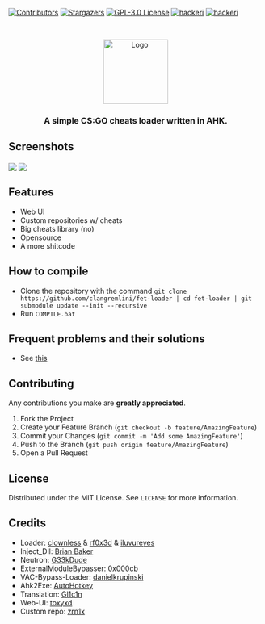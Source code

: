 [![Contributors][contributors-shield]][contributors-url]
[![Stargazers][stars-shield]][stars-url]
[![GPL-3.0 License][license-shield]][license-url]
[![hackeri](https://img.shields.io/github/downloads/clangremlini/fet-loader/total.svg?style=flat-square)](https://github.com/clangremlini/fet-loader/releases) [![hackeri](https://img.shields.io/github/workflow/status/clangremlini/fet-loader/FET%20Loader%20CI?style=flat-square)](https://github.com/clangremlini/fet-loader/actions)

<br />
<p align="center">
  <a href="https://fetloader.xyz">
    <img src="https://i.imgur.com/BYyWETR.png" alt="Logo" height="128">
  </a>



<h3 align="center">A simple CS:GO cheats loader written in AHK.</h3>

## Screenshots
<img align="center" src="https://x0.at/8v8.png"> <img align="center" src="https://x0.at/yeA.png">

## Features
- Web UI
- Custom repositories w/ cheats
- Big cheats library (no)
- Opensource
- A more shitcode

## How to compile
- Clone the repository with the command `git clone https://github.com/clangremlini/fet-loader | cd fet-loader | git submodule update --init --recursive`
- Run `COMPILE.bat`

## Frequent problems and their solutions
- See [this](https://github.com/clangremlini/fet-loader/discussions?discussions_q=category%3A%22Solved+bugs%22)

## Contributing

Any contributions you make are **greatly appreciated**.

1. Fork the Project
2. Create your Feature Branch (`git checkout -b feature/AmazingFeature`)
3. Commit your Changes (`git commit -m 'Add some AmazingFeature'`)
4. Push to the Branch (`git push origin feature/AmazingFeature`)
5. Open a Pull Request

## License

Distributed under the MIT License. See `LICENSE` for more information.


## Credits
- Loader: [clownless](https://m4x3r.xyz) & [rf0x3d](https://rf0x3d.su) & [iluvureyes](https://t.me/iluvureyes)
- Inject_Dll: [Brian Baker](https://github.com/Fooly-Cooly)
- Neutron: [G33kDude](https://github.com/G33kDude/Neutron.ahk)
- ExternalModuleBypasser: [0x000cb](https://github.com/0x000cb)
- VAC-Bypass-Loader: [danielkrupinski](https://github.com/danielkrupinski/VAC-Bypass-Loader)
- Ahk2Exe: [AutoHotkey](https://github.com/AutoHotkey/Ahk2Exe)
- Translation: [Gl1c1n](https://github.com/Gl1c1n)
- Web-UI: [toxyxd](https://github.com/toxyxd)
- Custom repo: [zrn1x](https://github.com/oliyase)


[contributors-shield]: https://img.shields.io/github/contributors/clangremlini/fet-loader.svg?style=flat-square
[contributors-url]: https://github.com/clangremlini/fet-loader/graphs/contributors
[stars-shield]: https://img.shields.io/github/stars/clangremlini/fet-loader.svg?style=flat-square
[stars-url]: https://github.com/clangremlini/fet-loader/stargazers
[license-shield]: https://img.shields.io/github/license/clangremlini/fet-loader.svg?style=flat-square
[license-url]: https://github.com/clangremlini/fet-loader/blob/master/LICENSE.txt
